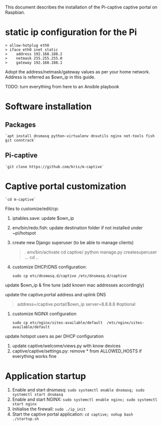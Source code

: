 This document describes the installation of the Pi-captive captive portal on Raspbian.

# static ip configuration for the Pi

    > allow-hotplug eth0
    > iface eth0 inet static
    >    address 192.168.188.2
    >    netmask 255.255.255.0
    >    gateway 192.168.188.1

Adopt the address/netmask/gateway values as per your home network. Address is referred as $own_ip in this guide.

TODO: turn everything from here to an Ansible playbook

# Software installation

## Packages
    `apt install dnsmasq python-virtualenv dnsutils nginx net-tools fish git conntrack`

## Pi-captive
    `git clone https://github.com/kris/m-captive`

# Captive portal customization

    `cd m-captive`

Files to customize/edit/cp:

1. iptables.save: update $own_ip
1. env/bin/redo.fish: update destination folder if not installed under ~pi/hotspot
1. create new Django superuser (to be able to manage clients)
   
   > . env/bin/activate
   > cd captive/
   > python manage.py createsuperuser 
   > ...
   > cd ..

1. customize DHCP/DNS configuration: 

    `sudo cp etc/dnsmasq.d/captive /etc/dnsmasq.d/captive`

update $own_ip & fine tune (add known mac addresses accordingly)

update the captive.portal address and uplink DNS

   > address=/captive.portal/$own_ip
   > server=8.8.8.8 #optional

1. customize NGINX configuration

    `sudo cp etc/nginx/sites-available/default  /etc/nginx/sites-available/default`

update hotspot users as per DHCP configuration    
    
1. update captive/welcome/views.py with know devices
1. captive/captive/settings.py: remove * from ALLOWED_HOSTS if everything works fine

# Application startup

1. Enable and start dnsmasq: `sudo systemctl enable dnsmasq; sudo systemctl start dnsmasq`
1. Enable and start NGINX: `sudo systemctl enable nginx; sudo systemctl start nginx`
1. Initialise the firewall: `sudo ./ip_init`
1. Start the captive portal application: `cd captive; nohup bash ./startup.sh`

